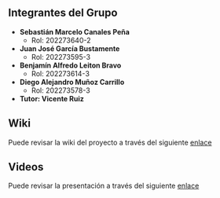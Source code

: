## Integrantes del Grupo
- **Sebastián Marcelo Canales Peña**
  - Rol: 202273640-2
- **Juan José García Bustamente**
  - Rol: 202273595-3
- **Benjamín Alfredo Leiton Bravo**
  - Rol: 202273614-3
- **Diego Alejandro Muñoz Carrillo**
  - Rol: 202273578-3
- **Tutor: Vicente Ruiz**

## Wiki
Puede revisar la wiki del proyecto a través del siguiente [enlace](https://github.com/Sebulais/GRUPO02-2024-PROYINF/wiki)
## Videos
Puede revisar la presentación a través del siguiente [enlace](https://www.youtube.com/watch?v=abJau21SDIk&feature=youtu.be)
